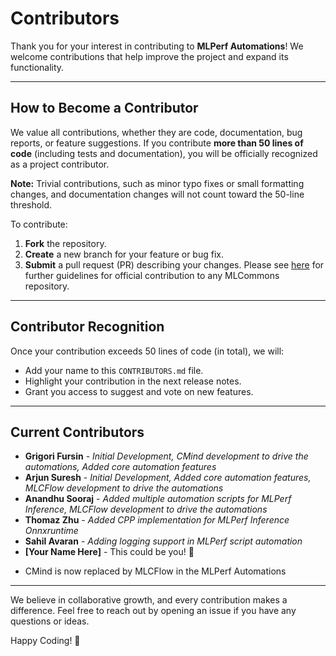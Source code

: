 # Contributors

Thank you for your interest in contributing to **MLPerf Automations**! We welcome contributions that help improve the project and expand its functionality.  

---

## How to Become a Contributor

We value all contributions, whether they are code, documentation, bug reports, or feature suggestions. If you contribute **more than 50 lines of code** (including tests and documentation), you will be officially recognized as a project contributor.  

**Note:** Trivial contributions, such as minor typo fixes or small formatting changes, and documentation changes will not count toward the 50-line threshold.  

To contribute:  
1. **Fork** the repository.  
2. **Create** a new branch for your feature or bug fix.  
3. **Submit** a pull request (PR) describing your changes.
Please see [here](CONTRIBUTING.md) for further guidelines for official contribution to any MLCommons repository.

---

## Contributor Recognition

Once your contribution exceeds 50 lines of code (in total), we will:  
- Add your name to this `CONTRIBUTORS.md` file.  
- Highlight your contribution in the next release notes.  
- Grant you access to suggest and vote on new features.  

---

## Current Contributors

- **Grigori Fursin** - *Initial Development, CMind development to drive the automations, Added core automation features*
- **Arjun Suresh** - *Initial Development, Added core automation features, MLCFlow development to drive the automations* 
- **Anandhu Sooraj** - *Added multiple automation scripts for MLPerf Inference, MLCFlow development to drive the automations*
- **Thomaz Zhu** - *Added CPP implementation for MLPerf Inference Onnxruntime*
- **Sahil Avaran** - *Adding logging support in MLPerf script automation* 
- **[Your Name Here]** - This could be you! 🎉

* CMind is now replaced by MLCFlow in the MLPerf Automations

---

We believe in collaborative growth, and every contribution makes a difference. Feel free to reach out by opening an issue if you have any questions or ideas.  

Happy Coding! 🚀
